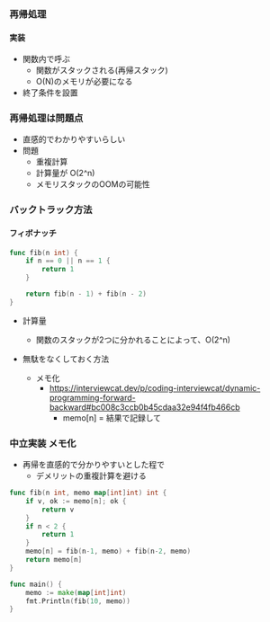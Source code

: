 ### 再帰処理

#### 実装
- 関数内で呼ぶ
  - 関数がスタックされる(再帰スタック)
  - O(N)のメモリが必要になる
- 終了条件を設置

### 再帰処理は問題点

- 直感的でわかりやすいらしい
- 問題
  - 重複計算
  - 計算量が O(2^n)
  - メモリスタックのOOMの可能性

### バックトラック方法

#### フィボナッチ

```go
func fib(n int) {
    if n == 0 || n == 1 {
        return 1
    }

    return fib(n - 1) + fib(n - 2)
}
```

- 計算量
  - 関数のスタックが2つに分かれることによって、O(2^n)

- 無駄をなくしておく方法
  - メモ化
    - https://interviewcat.dev/p/coding-interviewcat/dynamic-programming-forward-backward#bc008c3ccb0b45cdaa32e94f4fb466cb
      - memo[n] = 結果で記録して


### 中立実装 メモ化

- 再帰を直感的で分かりやすいとした程で
  - デメリットの重複計算を避ける

```go
func fib(n int, memo map[int]int) int {
	if v, ok := memo[n]; ok {
		return v
	}
	if n < 2 {
		return 1
	}
	memo[n] = fib(n-1, memo) + fib(n-2, memo)
	return memo[n]
}

func main() {
	memo := make(map[int]int)
	fmt.Println(fib(10, memo))
}

```